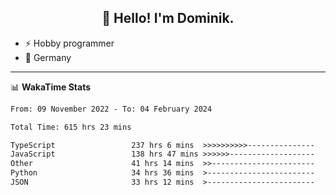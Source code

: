 <h2 align="center">👋 Hello! I'm Dominik.</h2>

- ⚡ Hobby programmer
- 📍 Germany

---
📊 **WakaTime Stats**
<!--START_SECTION:waka-->

```txt
From: 09 November 2022 - To: 04 February 2024

Total Time: 615 hrs 23 mins

TypeScript                 237 hrs 6 mins  >>>>>>>>>>---------------   38.53 %
JavaScript                 138 hrs 47 mins >>>>>>-------------------   22.55 %
Other                      41 hrs 14 mins  >>-----------------------   06.70 %
Python                     34 hrs 36 mins  >------------------------   05.62 %
JSON                       33 hrs 12 mins  >------------------------   05.40 %
```

<!--END_SECTION:waka-->
